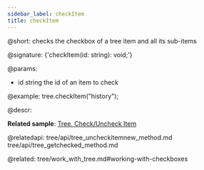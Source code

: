 ```yaml
---
sidebar_label: checkItem
title: checkItem
---          
```


@short: checks the checkbox of a tree item and all its sub-items

@signature: {'checkItem(id: string): void;'}

@params:
- id 		string		the id of an item to check

@example:
tree.checkItem("history");



@descr:

**Related sample**: [Tree. Check/Uncheck Item](https://snippet.dhtmlx.com/uzz6uknx)

@relatedapi:
tree/api/tree_uncheckitemnew_method.md
tree/api/tree_getchecked_method.md



@related: tree/work_with_tree.md#working-with-checkboxes
